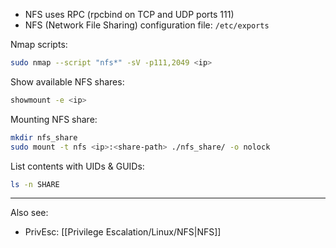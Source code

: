 - NFS uses RPC (rpcbind on TCP and UDP ports 111)
- NFS (Network File Sharing) configuration file: `/etc/exports`

Nmap scripts:
```bash
sudo nmap --script "nfs*" -sV -p111,2049 <ip>
```

Show available NFS shares:
```bash
showmount -e <ip>
```

Mounting NFS share:
```bash
mkdir nfs_share
sudo mount -t nfs <ip>:<share-path> ./nfs_share/ -o nolock
```

List contents with UIDs & GUIDs:
```bash
ls -n SHARE
```

---

Also see:
- PrivEsc: [[Privilege Escalation/Linux/NFS|NFS]]
